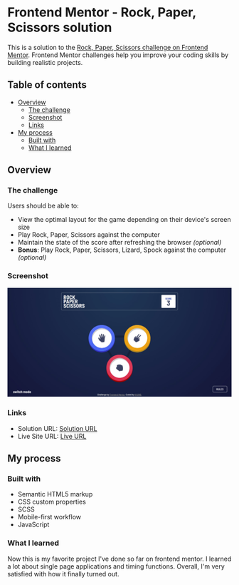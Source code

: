 # Frontend Mentor - Rock, Paper, Scissors solution

This is a solution to the [Rock, Paper, Scissors challenge on Frontend Mentor](https://www.frontendmentor.io/challenges/rock-paper-scissors-game-pTgwgvgH). Frontend Mentor challenges help you improve your coding skills by building realistic projects. 

## Table of contents

- [Overview](#overview)
  - [The challenge](#the-challenge)
  - [Screenshot](#screenshot)
  - [Links](#links)
- [My process](#my-process)
  - [Built with](#built-with)
  - [What I learned](#what-i-learned)

## Overview

### The challenge

Users should be able to:

- View the optimal layout for the game depending on their device's screen size
- Play Rock, Paper, Scissors against the computer
- Maintain the state of the score after refreshing the browser _(optional)_
- **Bonus**: Play Rock, Paper, Scissors, Lizard, Spock against the computer _(optional)_

### Screenshot

![](images/screenshot.png)

### Links

- Solution URL: [Solution URL](https://github.com/K4UNG/project-17-rock-paper-scissors-game-frontendmentor)
- Live Site URL: [Live URL](https://k4ung17.netlify.app)

## My process

### Built with

- Semantic HTML5 markup
- CSS custom properties
- SCSS
- Mobile-first workflow
- JavaScript

### What I learned

Now this is my favorite project I've done so far on frontend mentor. I learned a lot about single page applications and timing functions. Overall, I'm very satisfied with how it finally turned out.